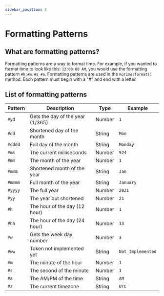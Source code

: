 ```yaml
---
sidebar_position: 4
---
```


# Formatting Patterns

## What are formatting patterns?
Formatting patterns are a way to format time. For example, if you wanted to format time to look like this: `12:00:00 AM`, you would use the formatting pattern `#h:#m:#s #a`. Formatting patterns are used in the `RoTime:format()` method. Each pattern must begin with a "#" and end with a letter.

## List of formatting patterns
| Pattern | Description | Type | Example |
| --- | --- | --- | --- |
| `#yd` | Gets the day of the year (1/365) | Number | `1` |
| `#dd` | Shortened day of the month | String | `Mon` |
| `#dddd` | Full day of the month | String | `Monday` |
| `#ms` | The current milliseconds | Number | `924` |
| `#mm` | The month of the year | Number | `1` |
| `#mmm` | Shortened month of the year | String | `Jan` |
| `#mmmm` | Full month of the year | String | `January` |
| `#yyyy` | The full year | Number | `2021` |
| `#yy` | The year but shortened | Number | `21` |
| `#h` | The hour of the day (12 hour) | Number | `1` |
| `#hh` | The hour of the day (24 hour) | Number | `13` |
| `#w` | Gets the week day number | Number | `3` |
| `#ww` | Token not implemented yet | String | `Not_Implemented` |
| `#m` | The minute of the hour | Number | `1` |
| `#s` | The second of the minute | Number | `1` |
| `#a` | The AM/PM of the time | String | `AM` |
| `#z` | The current timezone | String | `UTC` |